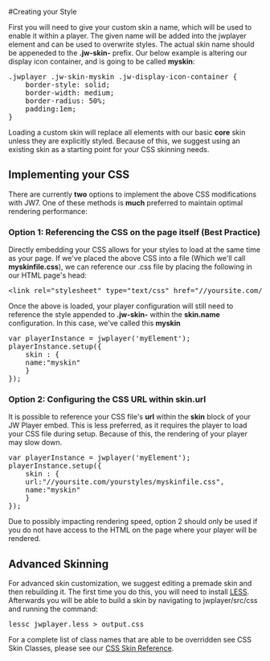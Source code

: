 #Creating your Style

First you will need to give your custom skin a name, which will be used to enable it within a player. The given name will be added into the jwplayer element and can be used to overwrite styles. The actual skin name should be appeneded to the **.jw-skin-** prefix. Our below example is altering our display icon container, and is going to be called **myskin**:

<pre>.jwplayer .jw-skin-myskin .jw-display-icon-container {
    border-style: solid;
    border-width: medium;
    border-radius: 50%;
    padding:1em; 
}
</pre>

Loading a custom skin will replace all elements with our basic **core** skin unless they are explicitly styled. Because of this, we suggest using an existing skin as a starting point for your CSS skinning needs.

## Implementing your CSS

There are currently **two** options to implement the above CSS modifications with JW7\. One of these methods is **much** preferred to maintain optimal rendering performance:

### Option 1: Referencing the CSS on the page itself (Best Practice)

Directly embedding your CSS allows for your styles to load at the same time as your page. If we've placed the above CSS into a file (Which we'll call **myskinfile.css**), we can reference our .css file by placing the following in our HTML page's head:

<pre>
&lt;link rel="stylesheet" type="text/css" href="//yoursite.com/yourstyles/myskinfile.css>&lt;/link>
</pre>

Once the above is loaded, your player configuration will still need to reference the style appended to **.jw-skin-** within the **skin.name** configuration. In this case, we've called this **myskin**

<pre>
var playerInstance = jwplayer('myElement');
playerInstance.setup({
	skin : {
	name:"myskin"
	}
});
</pre>

### Option 2: Configuring the CSS URL within **skin.url**

It is possible to reference your CSS file's **url** within the **skin** block of your JW Player embed. This is less preferred, as it requires the player to load your CSS file during setup. Because of this, the rendering of your player may slow down.

<pre>
var playerInstance = jwplayer('myElement');
playerInstance.setup({
	skin : {
	url:"//yoursite.com/yourstyles/myskinfile.css",
	name:"myskin"
	}
});
</pre>

Due to possibly impacting rendering speed, option 2 should only be used if you do not have access to the HTML on the page where your player will be rendered.

## Advanced Skinning

For advanced skin customization, we suggest editing a premade skin and then rebuilding it. The first time you do this, you will need to install [LESS](http://lesscss.org/). Afterwards you will be able to build a skin by navigating to jwplayer/src/css and running the command:

<pre>
lessc jwplayer.less > output.css
</pre>

For a complete list of class names that are able to be overridden see CSS Skin Classes, please see our [CSS Skin Reference](http://support.jwplayer.com/customer/portal/articles/2067702-skin-css).